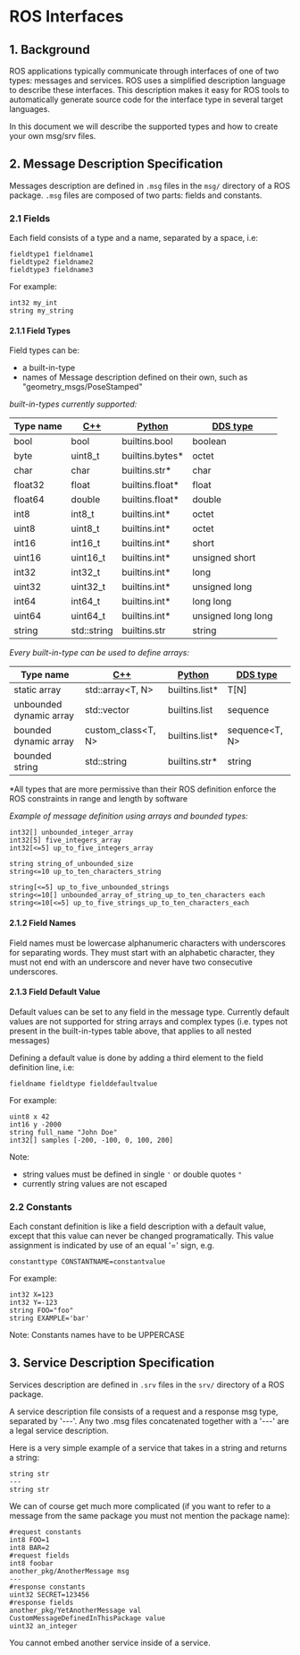 # ROS Interfaces

## 1. Background

ROS applications typically communicate through interfaces of one of two types: messages and services.
ROS uses a simplified description language to describe these interfaces. This description makes it easy for ROS tools to automatically generate source code for the interface type in several target languages.

In this document we will describe the supported types and how to create your own msg/srv files.

## 2. Message Description Specification
Messages description are defined in `.msg` files in the `msg/` directory of a ROS package.
`.msg` files are composed of two parts: fields and constants.

### 2.1 Fields
Each field consists of a type and a name, separated by a space, i.e:
```
fieldtype1 fieldname1
fieldtype2 fieldname2
fieldtype3 fieldname3
```

For example:
```
int32 my_int
string my_string
```

#### 2.1.1 Field Types
Field types can be:
* a built-in-type
* names of Message description defined on their own, such as "geometry_msgs/PoseStamped"

_built-in-types currently supported:_

| Type name | [C++](http://design.ros2.org/articles/generated_interfaces_cpp.html)  | [Python](http://design.ros2.org/articles/generated_interfaces_python.html) | [DDS type](http://design.ros2.org/articles/mapping_dds_types.html)
| ------------- | ------------- | ----- | ---- |
| bool | bool | builtins.bool | boolean |
| byte | uint8_t | builtins.bytes* | octet |
| char | char | builtins.str* | char |
| float32 | float | builtins.float* | float |
| float64 | double | builtins.float* | double |
| int8 | int8_t | builtins.int* | octet |
| uint8 | uint8_t | builtins.int* | octet |
| int16 | int16_t | builtins.int* | short |
| uint16 | uint16_t | builtins.int* | unsigned short |
| int32 | int32_t  | builtins.int* | long |
| uint32 | uint32_t | builtins.int* | unsigned long |
| int64 | int64_t | builtins.int* | long long |
| uint64 | uint64_t  | builtins.int* | unsigned long long |
| string | std::string | builtins.str | string |


_Every built-in-type can be used to define arrays:_

| Type name | [C++](http://design.ros2.org/articles/generated_interfaces_cpp.html)  | [Python](http://design.ros2.org/articles/generated_interfaces_python.html) | [DDS type](http://design.ros2.org/articles/mapping_dds_types.html)
| ------------- | ------------- | ----- | ---- |
| static array | std::array<T, N> | builtins.list* | T[N] |
| unbounded dynamic array | std::vector | builtins.list | sequence |
| bounded dynamic array | custom_class<T, N> | builtins.list* | sequence<T, N> |
| bounded string | std::string | builtins.str* | string |



*All types that are more permissive than their ROS definition enforce the ROS constraints in range and length by software


_Example of message definition using arrays and bounded types:_
```
int32[] unbounded_integer_array
int32[5] five_integers_array
int32[<=5] up_to_five_integers_array

string string_of_unbounded_size
string<=10 up_to_ten_characters_string

string[<=5] up_to_five_unbounded_strings
string<=10[] unbounded_array_of_string_up_to_ten_characters each
string<=10[<=5] up_to_five_strings_up_to_ten_characters_each
```

#### 2.1.2 Field Names
Field names must be lowercase alphanumeric characters with underscores for separating words. They must start with an alphabetic character, they must not end with an underscore and never have two consecutive underscores.

#### 2.1.3 Field Default Value
Default values can be set to any field in the message type.
Currently default values are not supported for string arrays and complex types (i.e. types not present in the built-in-types table above, that applies to all nested messages)

Defining a default value is done by adding a third element to the field definition line, i.e:
```
fieldname fieldtype fielddefaultvalue
```

For example:
```
uint8 x 42
int16 y -2000
string full_name "John Doe"
int32[] samples [-200, -100, 0, 100, 200] 
```
Note:
- string values must be defined in single `'` or double quotes `"`
- currently string values are not escaped

### 2.2 Constants
Each constant definition is like a field description with a default value, except that this value can never be changed programatically. This value assignment is indicated by use of an equal '=' sign, e.g.
```
constanttype CONSTANTNAME=constantvalue
```
For example:
```
int32 X=123
int32 Y=-123
string FOO="foo"
string EXAMPLE='bar'
```

Note: Constants names have to be UPPERCASE


## 3. Service Description Specification
Services description are defined in `.srv` files in the `srv/` directory of a ROS package.

A service description file consists of a request and a response msg type, separated by '---'. Any two .msg files concatenated together with a '---' are a legal service description.

Here is a very simple example of a service that takes in a string and returns a string:

```
string str
---
string str
```
We can of course get much more complicated (if you want to refer to a message from the same package you must not mention the package name):

```
#request constants
int8 FOO=1
int8 BAR=2
#request fields
int8 foobar
another_pkg/AnotherMessage msg
---
#response constants
uint32 SECRET=123456
#response fields
another_pkg/YetAnotherMessage val
CustomMessageDefinedInThisPackage value
uint32 an_integer
```
You cannot embed another service inside of a service.